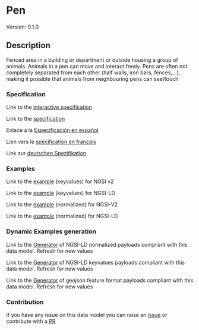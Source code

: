 # Pen
Version: 0.1.0

## Description 

Fenced area in a building or department or outside housing a group of animals. Animals in a pen can move and interact freely. Pens are often not completely separated from each other (half walls, iron bars, fences,…), making it possible that animals from neighbouring pens can see/touch
### Specification

Link to the [interactive specification](https://swagger.lab.fiware.org/?url=https://smart-data-models.github.io/dataModel.Agrifood/Pen/swagger.yaml)

Link to the [specification](https://github.com/smart-data-models/dataModel.Agrifood/blob/master/Pen/doc/spec.md)

Enlace a la [Especificación en español](https://github.com/smart-data-models/dataModel.Agrifood/blob/master/Pen/doc/spec_ES.md)

Lien vers le [spécification en français](https://github.com/smart-data-models/dataModel.Agrifood/blob/master/Pen/doc/spec_FR.md)

Link zur [deutschen Spezifikation](https://github.com/smart-data-models/dataModel.Agrifood/blob/master/Pen/doc/spec_DE.md)
### Examples

Link to the [example](https://smart-data-models.github.io/dataModel.Agrifood/Pen/examples/example.json) (keyvalues) for NGSI v2

Link to the [example](https://smart-data-models.github.io/dataModel.Agrifood/Pen/examples/example.jsonld) (keyvalues) for NGSI-LD

Link to the [example](https://smart-data-models.github.io/dataModel.Agrifood/Pen/examples/example-normalized.json) (normalized) for NGSI-V2

Link to the [example](https://smart-data-models.github.io/dataModel.Agrifood/Pen/examples/example-normalized.jsonld) (normalized) for NGSI-LD
### Dynamic Examples generation

Link to the [Generator](https://smartdatamodels.org/extra/ngsi-ld_generator.php?schemaUrl=https://raw.githubusercontent.com/smart-data-models/dataModel.Agrifood/master/Pen/schema.json&email=info@smartdatamodels.org) of NGSI-LD normalized payloads compliant with this data model. Refresh for new values

Link to the [Generator](https://smartdatamodels.org/extra/ngsi-ld_generator_keyvalues.php?schemaUrl=https://raw.githubusercontent.com/smart-data-models/dataModel.Agrifood/master/Pen/schema.json&email=info@smartdatamodels.org) of NGSI-LD keyvalues payloads compliant with this data model. Refresh for new values

Link to the [Generator](https://smartdatamodels.org/extra/geojson_features_generator.php?schemaUrl=https://raw.githubusercontent.com/smart-data-models/dataModel.Agrifood/master/Pen/schema.json&email=info@smartdatamodels.org) of geojson feature format payloads compliant with this data model. Refresh for new values
### Contribution

 If you have any issue on this data model you can raise an [issue](https://github.com/smart-data-models/dataModel.Agrifood/issues)  or contribute with a [PR](https://github.com/smart-data-models/dataModel.Agrifood/pulls)